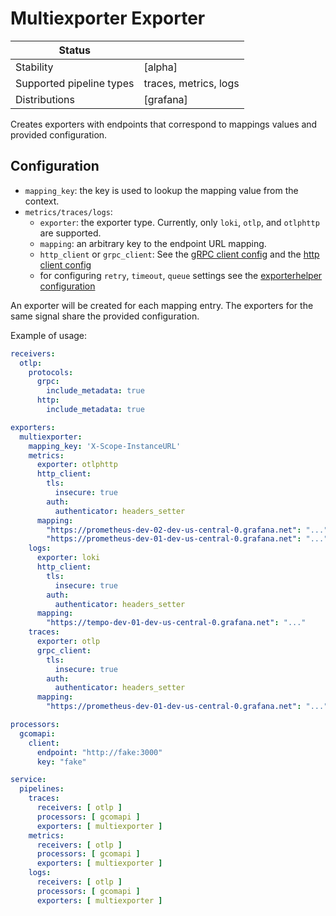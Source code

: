 # Multiexporter Exporter

| Status                   |                       |
|--------------------------|-----------------------|
| Stability                | [alpha]               |
| Supported pipeline types | traces, metrics, logs |
| Distributions            | [grafana]             |

Creates exporters with endpoints that correspond to mappings values and
provided configuration.

## Configuration

- `mapping_key`: the key is used to lookup the mapping value from the context.
- `metrics/traces/logs`:
  - `exporter`: the exporter type. Currently, only `loki`, `otlp`, and `otlphttp` are supported.
  - `mapping`: an arbitrary key to the endpoint URL mapping.
  - `http_client` or `grpc_client`: See the [gRPC client config](https://github.com/open-telemetry/opentelemetry-collector/blob/58628a7820a1a2e5ba434e4b7ea629223165332a/config/configgrpc/README.md#client-configuration)
     and the [http client config](https://github.com/open-telemetry/opentelemetry-collector/tree/58628a7820a1a2e5ba434e4b7ea629223165332a/config/confighttp#client-configuration)
  - for configuring `retry`, `timeout`, `queue` settings see the
    [exporterhelper configuration](https://github.com/open-telemetry/opentelemetry-collector/tree/25129b794d488cb5bff4cf9ba48f604cdc4b03f1/exporter/exporterhelper#configuration)

An exporter will be created for each mapping entry. The exporters for the same signal
share the provided configuration. 

Example of usage:

```yaml
receivers:
  otlp:
    protocols:
      grpc:
        include_metadata: true
      http:
        include_metadata: true

exporters:
  multiexporter:
    mapping_key: 'X-Scope-InstanceURL'
    metrics:
      exporter: otlphttp
      http_client:
        tls:
          insecure: true
        auth:
          authenticator: headers_setter
      mapping:
        "https://prometheus-dev-02-dev-us-central-0.grafana.net": "..."
        "https://prometheus-dev-01-dev-us-central-0.grafana.net": "..."
    logs:
      exporter: loki
      http_client:
        tls:
          insecure: true
        auth:
          authenticator: headers_setter
      mapping:
        "https://tempo-dev-01-dev-us-central-0.grafana.net": "..."
    traces:
      exporter: otlp
      grpc_client:
        tls:
          insecure: true
        auth:
          authenticator: headers_setter
      mapping:
        "https://prometheus-dev-01-dev-us-central-0.grafana.net": "..."

processors:
  gcomapi:
    client:
      endpoint: "http://fake:3000"
      key: "fake"

service:
  pipelines:
    traces:
      receivers: [ otlp ]
      processors: [ gcomapi ]
      exporters: [ multiexporter ]
    metrics:
      receivers: [ otlp ]
      processors: [ gcomapi ]
      exporters: [ multiexporter ]
    logs:
      receivers: [ otlp ]
      processors: [ gcomapi ]
      exporters: [ multiexporter ]
```